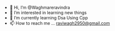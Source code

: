 - 👋 Hi, I’m @Waghmareravindra
- 👀 I’m interested in learning new things
- 🌱 I’m currently learning Dsa Using Cpp
- 📫 How to reach me ... raviwagh2950@gmail.com

<!---
Waghmareravindra/Waghmareravindra is a ✨ special ✨ repository because its `README.md` (this file) appears on your GitHub profile.
You can click the Preview link to take a look at your changes.
--->

